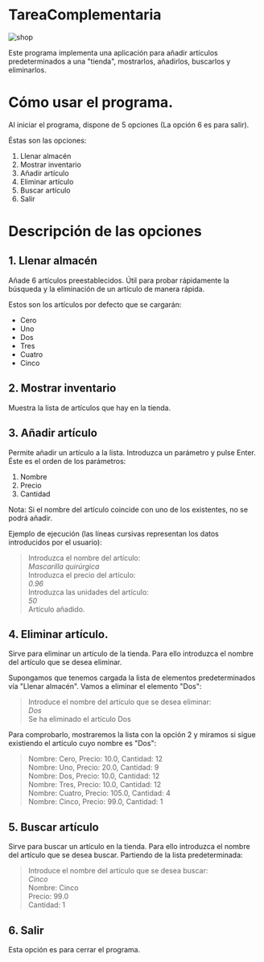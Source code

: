 # TareaComplementaria
![shop](http://photos.gograph.com/thumbs/CSP/CSP631/k21426561.jpg)

 Este programa implementa una aplicación para añadir artículos predeterminados a una "tienda", mostrarlos, añadirlos, buscarlos y eliminarlos.
 
# Cómo usar el programa.
Al iniciar el programa, dispone de 5 opciones (La opción 6 es para salir).

Éstas son las opciones:

1. Llenar almacén
2. Mostrar inventario
3. Añadir artículo
4. Eliminar artículo
5. Buscar artículo
6. Salir

# Descripción de las opciones
## 1. Llenar almacén
Añade 6 artículos preestablecidos. Útil para probar rápidamente la búsqueda y la eliminación de un artículo de manera rápida.

Estos son los artículos por defecto que se cargarán:

* Cero
* Uno
* Dos
* Tres
* Cuatro
* Cinco

## 2. Mostrar inventario
Muestra la lista de artículos que hay en la tienda.

## 3. Añadir artículo
Permite añadir un artículo a la lista. Introduzca un parámetro y pulse Enter. Éste es el orden de los parámetros:

1. Nombre
2. Precio
3. Cantidad

Nota: Si el nombre del artículo coincide con uno de los existentes, no se podrá añadir.

Ejemplo de ejecución (las líneas cursivas representan los datos introducidos por el usuario):

> Introduzca el nombre del artículo:  
> _Mascarilla quirúrgica_  
> Introduzca el precio del artículo:  
> _0.96_  
> Introduzca las unidades del artículo:  
> _50_  
> Artículo añadido. 

## 4. Eliminar artículo.
Sirve para eliminar un artículo de la tienda. Para ello introduzca el nombre del artículo que se desea eliminar.

Supongamos que tenemos cargada la lista de elementos predeterminados vía "Llenar almacén". Vamos a eliminar el elemento "Dos":

> Introduce el nombre del artículo que se desea eliminar:  
> _Dos_  
> Se ha eliminado el artículo Dos  

Para comprobarlo, mostraremos la lista con la opción 2 y miramos si sigue existiendo el artículo cuyo nombre es "Dos":

> Nombre: Cero, Precio: 10.0, Cantidad: 12  
> Nombre: Uno, Precio: 20.0, Cantidad: 9  
> Nombre: Dos, Precio: 10.0, Cantidad: 12  
> Nombre: Tres, Precio: 10.0, Cantidad: 12  
> Nombre: Cuatro, Precio: 105.0, Cantidad: 4  
> Nombre: Cinco, Precio: 99.0, Cantidad: 1  
 

## 5. Buscar artículo
Sirve para buscar un artículo en la tienda. Para ello introduzca el nombre del artículo que se desea buscar. Partiendo de la lista predeterminada:

> Introduce el nombre del artículo que se desea buscar:  
> _Cinco_  
> Nombre: Cinco  
> Precio: 99.0  
> Cantidad: 1  

## 6. Salir
Esta opción es para cerrar el programa.
